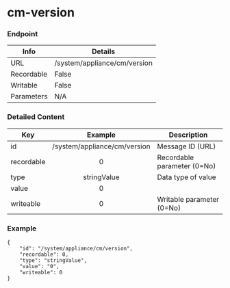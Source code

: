 # cm-version



### Endpoint

| Info  | Details |
| ------------- | ------------- |
| URL   | /system/appliance/cm/version   |
| Recordable   | False   |
| Writable   | False   |
| Parameters  | N/A  |

### Detailed Content

|  Key  | Example | Description |
| ------------- | :------: | ------------------------------ |
|  id | /system/appliance/cm/version | Message ID (URL) |
|  recordable | 0 | Recordable parameter (0=No) |
|  type | stringValue | Data type of value |
|  value | 0 |  |
|  writeable | 0 | Writable parameter (0=No) |



### Example
```
{
    "id": "/system/appliance/cm/version",
    "recordable": 0,
    "type": "stringValue",
    "value": "0",
    "writeable": 0
}
```

